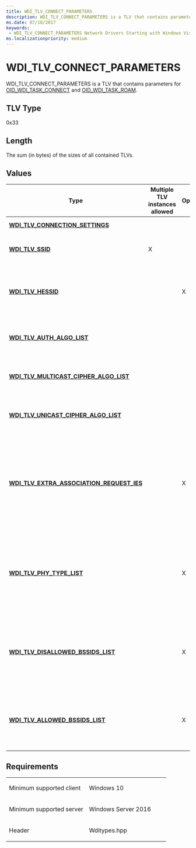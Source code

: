 ```yaml
---
title: WDI_TLV_CONNECT_PARAMETERS
description: WDI_TLV_CONNECT_PARAMETERS is a TLV that contains parameters for OID_WDI_TASK_CONNECT and OID_WDI_TASK_ROAM.
ms.date: 07/18/2017
keywords:
 - WDI_TLV_CONNECT_PARAMETERS Network Drivers Starting with Windows Vista
ms.localizationpriority: medium
---
```


# WDI\_TLV\_CONNECT\_PARAMETERS


WDI\_TLV\_CONNECT\_PARAMETERS is a TLV that contains parameters for [OID\_WDI\_TASK\_CONNECT](./oid-wdi-task-connect.md) and [OID\_WDI\_TASK\_ROAM](./oid-wdi-task-roam.md).

## TLV Type


0x33

## Length


The sum (in bytes) of the sizes of all contained TLVs.

## Values

| Type | Multiple TLV instances allowed | Optional | Description |
| --- | --- | --- | --- |
| [**WDI\_TLV\_CONNECTION\_SETTINGS**](wdi-tlv-connection-settings.md) |   |   | The settings for the connection. |
| [**WDI\_TLV\_SSID**](wdi-tlv-ssid.md) | X |   | List of SSIDs that the port is allowed to connect to. |
| [**WDI\_TLV\_HESSID**](wdi-tlv-hessid.md) |   | X | List of HESSIDs that the port is allowed to connect to. This is an additional requirement to the SSID list. |
| [**WDI\_TLV\_AUTH\_ALGO\_LIST**](wdi-tlv-auth-algo-list.md) |   |   | The list of authentication algorithms that the connection can use. |
| [**WDI\_TLV\_MULTICAST\_CIPHER\_ALGO\_LIST**](wdi-tlv-multicast-cipher-algo-list.md) |   |   | The list of multicast cipher algorithms that the connection can use. |
| [**WDI\_TLV\_UNICAST\_CIPHER\_ALGO\_LIST**](wdi-tlv-unicast-cipher-algo-list.md) |   |   | The list of unicast cipher algorithms that the connection can use. |
| [**WDI\_TLV\_EXTRA\_ASSOCIATION\_REQUEST\_IES**](wdi-tlv-extra-association-request-ies.md) |   | X | The IE blobs that must be included in the association requests sent by the port. This is applicable to any BSSID that the device would associate with. It should be used in addition to the BSSID specific IEs. |
| [**WDI\_TLV\_PHY\_TYPE\_LIST**](wdi-tlv-phy-type-list.md) |   | X | The list of PHYs that are allowed to be used for the association. If not specified, any supported PHY can be used. If specified, the device must only use the listed PHYs. |
| [**WDI\_TLV\_DISALLOWED\_BSSIDS\_LIST**](wdi-tlv-disallowed-bssids-list.md) |   | X | The list of BSSIDs that are not allowed to be used for association. If specified, the adapter must not associate to any AP that is in this list. |
| [**WDI\_TLV\_ALLOWED\_BSSIDS\_LIST**](wdi-tlv-allowed-bssids-list.md) |   | X | The list of BSSIDs that are allowed to be used for association. If WDI specifies 255.255.255.255 then all BSSIDs are allowed. |

Requirements
------------

<table>
<colgroup>
<col width="50%" />
<col width="50%" />
</colgroup>
<tbody>
<tr class="odd">
<td><p>Minimum supported client</p></td>
<td><p>Windows 10</p></td>
</tr>
<tr class="even">
<td><p>Minimum supported server</p></td>
<td><p>Windows Server 2016</p></td>
</tr>
<tr class="odd">
<td><p>Header</p></td>
<td>Wditypes.hpp</td>
</tr>
</tbody>
</table>
